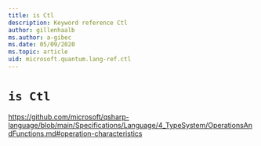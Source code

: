 ```yaml
---
title: is Ctl
description: Keyword reference Ctl
author: gillenhaalb
ms.author: a-gibec
ms.date: 05/09/2020
ms.topic: article
uid: microsoft.quantum.lang-ref.ctl
---
```


# `is Ctl`

https://github.com/microsoft/qsharp-language/blob/main/Specifications/Language/4_TypeSystem/OperationsAndFunctions.md#operation-characteristics